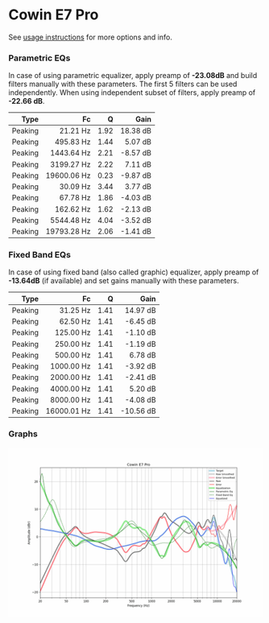 # Cowin E7 Pro
See [usage instructions](https://github.com/jaakkopasanen/AutoEq#usage) for more options and info.

### Parametric EQs
In case of using parametric equalizer, apply preamp of **-23.08dB** and build filters manually
with these parameters. The first 5 filters can be used independently.
When using independent subset of filters, apply preamp of **-22.66 dB**.

| Type    | Fc          |    Q | Gain     |
|--------:|------------:|-----:|---------:|
| Peaking | 21.21 Hz    | 1.92 | 18.38 dB |
| Peaking | 495.83 Hz   | 1.44 | 5.07 dB  |
| Peaking | 1443.64 Hz  | 2.21 | -8.57 dB |
| Peaking | 3199.27 Hz  | 2.22 | 7.11 dB  |
| Peaking | 19600.06 Hz | 0.23 | -9.87 dB |
| Peaking | 30.09 Hz    | 3.44 | 3.77 dB  |
| Peaking | 67.78 Hz    | 1.86 | -4.03 dB |
| Peaking | 162.62 Hz   | 1.62 | -2.13 dB |
| Peaking | 5544.48 Hz  | 4.04 | -3.52 dB |
| Peaking | 19793.28 Hz | 2.06 | -1.41 dB |

### Fixed Band EQs
In case of using fixed band (also called graphic) equalizer, apply preamp of **-13.64dB**
(if available) and set gains manually with these parameters.

| Type    | Fc          |    Q | Gain      |
|--------:|------------:|-----:|----------:|
| Peaking | 31.25 Hz    | 1.41 | 14.97 dB  |
| Peaking | 62.50 Hz    | 1.41 | -6.45 dB  |
| Peaking | 125.00 Hz   | 1.41 | -1.10 dB  |
| Peaking | 250.00 Hz   | 1.41 | -1.19 dB  |
| Peaking | 500.00 Hz   | 1.41 | 6.78 dB   |
| Peaking | 1000.00 Hz  | 1.41 | -3.92 dB  |
| Peaking | 2000.00 Hz  | 1.41 | -2.41 dB  |
| Peaking | 4000.00 Hz  | 1.41 | 5.20 dB   |
| Peaking | 8000.00 Hz  | 1.41 | -4.08 dB  |
| Peaking | 16000.01 Hz | 1.41 | -10.56 dB |

### Graphs
![](./Cowin%20E7%20Pro.png)